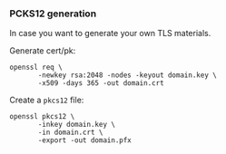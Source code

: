 ### PCKS12 generation

In case you want to generate your own TLS materials.

Generate cert/pk:

```
openssl req \
       -newkey rsa:2048 -nodes -keyout domain.key \
       -x509 -days 365 -out domain.crt
```

Create a `pkcs12` file:

```
openssl pkcs12 \
       -inkey domain.key \
       -in domain.crt \
       -export -out domain.pfx
```
